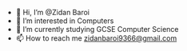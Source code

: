 - 👋 Hi, I’m @Zidan Baroi
- 👀 I’m interested in Computers
- 🌱 I’m currently studying GCSE Computer Science
- 📫 How to reach me zidanbaroi9366@gmail.com

